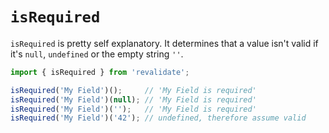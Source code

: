 # `isRequired`

`isRequired` is pretty self explanatory. It determines that a value isn't valid
if it's `null`, `undefined` or the empty string `''`.

```js
import { isRequired } from 'revalidate';

isRequired('My Field')();     // 'My Field is required'
isRequired('My Field')(null); // 'My Field is required'
isRequired('My Field')('');   // 'My Field is required'
isRequired('My Field')('42'); // undefined, therefore assume valid
```
